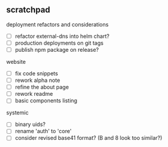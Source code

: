 
## scratchpad

deployment refactors and considerations
- [ ] refactor external-dns into helm chart?
- [ ] production deployments on git tags
- [ ] publish npm package on release?

website
- [ ] fix code snippets
- [ ] rework alpha note
- [ ] refine the about page
- [ ] rework readme
- [ ] basic components listing

systemic
- [ ] binary uids?
- [ ] rename 'auth' to 'core'
- [ ] consider revised base41 format? (B and 8 look too similar?)

